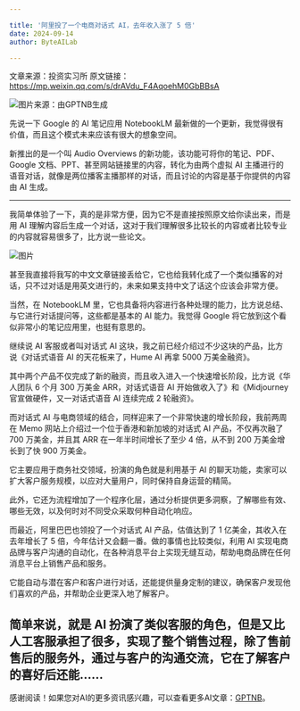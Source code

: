 ```yaml
---

title: '阿里投了一个电商对话式 AI，去年收入涨了 5 倍'
date: 2024-09-14
author: ByteAILab

---
```


文章来源：投资实习所
原文链接：https://mp.weixin.qq.com/s/drAVdu_F4AqoehM0GbBBsA

![图片来源：由GPTNB生成](http://www.jesonc.com/upload/8FD7B96F5E34993C64020C0DB54F4C00/1726207475337/li7IdhFzjeB24xx4C9t7Gsa1aBIy.png)

先说一下 Google 的 AI 笔记应用 NotebookLM 最新做的一个更新，我觉得很有价值，而且这个模式未来应该有很大的想象空间。

新推出的是一个叫 Audio Overviews 的新功能，该功能可将你的笔记、PDF、Google 文档、PPT、甚至网站链接里的内容，转化为由两个虚拟 AI 主播进行的语音对话，就像是两位播客主播那样的对话，而且讨论的内容是基于你提供的内容由 AI 生成。

---


我简单体验了一下，真的是非常方便，因为它不是直接按照原文给你读出来，而是用 AI 理解内容后生成一个对话，这对于我们理解很多比较长的内容或者比较专业的内容就容易很多了，比方说一些论文。

![图片](http://www.jesonc.com/Fnm--Y6082p539kbHqyFsgiWWHSv)

甚至我直接将我写的中文文章链接丢给它，它也给我转化成了一个类似播客的对话，只不过对话是用英文进行的，未来如果支持中文了话这个应该会非常方便。

当然，在 NotebookLM 里，它也具备将内容进行各种处理的能力，比方说总结、与它进行对话提问等，这些都是基本的 AI 能力。我觉得 Google 将它放到这个看似非常小的笔记应用里，也挺有意思的。

继续说 AI 客服或者叫对话式 AI 这块，我之前已经介绍过不少这块的产品，比方说《对话式语音 AI 的天花板来了，Hume AI 再拿 5000 万美金融资》。

其中两个产品不仅完成了新的融资，而且收入进入一个快速增长阶段，比方说《华人团队 6 个月 300 万美金 ARR，对话式语音 AI 开始做收入了》和《Midjourney 官宣做硬件，又一对话式语音 AI 连续完成 2 轮融资》。

而对话式 AI 与电商领域的结合，同样迎来了一个非常快速的增长阶段，我前两周在 Memo 网站上介绍过一个位于香港和新加坡的对话式 AI 产品，不仅再次融了 700 万美金，并且其 ARR 在一年半时间增长了至少 4 倍，从不到 200 万美金增长到了快 900 万美金。

它主要应用于商务社交领域，扮演的角色就是利用基于 AI 的聊天功能，卖家可以扩大客户服务规模，以应对大量用户，同时保持自身运营的精简。

此外，它还为流程增加了一个程序化层，通过分析提供更多洞察，了解哪些有效、哪些无效，以及何时对不同受众采取何种自动化响应。

而最近，阿里巴巴也领投了一个对话式 AI 产品，估值达到了 1 亿美金，其收入在去年增长了 5 倍，今年估计又会翻一番。做的事情也比较类似，利用 AI 实现电商品牌与客户沟通的自动化，在各种消息平台上实现无缝互动，帮助电商品牌在任何消息平台上销售产品和服务。

它能自动与潜在客户和客户进行对话，还能提供量身定制的建议，确保客户发现他们喜欢的产品，并帮助企业更深入地了解客户。

简单来说，就是 AI 扮演了类似客服的角色，但是又比人工客服承担了很多，实现了整个销售过程，除了售前售后的服务外，通过与客户的沟通交流，它在了解客户的喜好后还能……
---
感谢阅读！如果您对AI的更多资讯感兴趣，可以查看更多AI文章：[GPTNB](https://gptnb.com)。